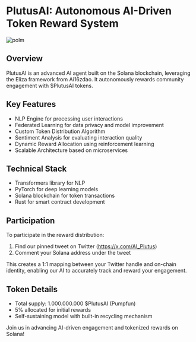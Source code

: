 # PlutusAI: Autonomous AI-Driven Token Reward System

![polm](https://github.com/user-attachments/assets/a2130a45-992c-473a-a3eb-2a2d7013fa11)

## Overview

PlutusAI is an advanced AI agent built on the Solana blockchain, leveraging the Eliza framework from Ai16zdao. It autonomously rewards community engagement with $PlutusAI tokens.

## Key Features

- NLP Engine for processing user interactions
- Federated Learning for data privacy and model improvement
- Custom Token Distribution Algorithm
- Sentiment Analysis for evaluating interaction quality
- Dynamic Reward Allocation using reinforcement learning
- Scalable Architecture based on microservices

## Technical Stack

- Transformers library for NLP
- PyTorch for deep learning models
- Solana blockchain for token transactions
- Rust for smart contract development

## Participation

To participate in the reward distribution:

1. Find our pinned tweet on Twitter (https://x.com/AI_Plutus)
2. Comment your Solana address under the tweet

This creates a 1:1 mapping between your Twitter handle and on-chain identity, enabling our AI to accurately track and reward your engagement.

## Token Details

- Total supply: 1.000.000.000 $PlutusAI (Pumpfun)
- 5% allocated for initial rewards
- Self-sustaining model with built-in recycling mechanism

Join us in advancing AI-driven engagement and tokenized rewards on Solana!
